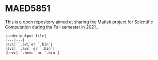 # MAED5851
This is a open repository aimed at sharing the Matlab project for Scientific Computation during the Fall semester in 2021..

	|codec|output file|		
	|---|---|
	|av1| `.av1`or `.bin`|
	|avc| `.avc` or `.bin`|
	|hevc| `.hevc` or `.bin`|
